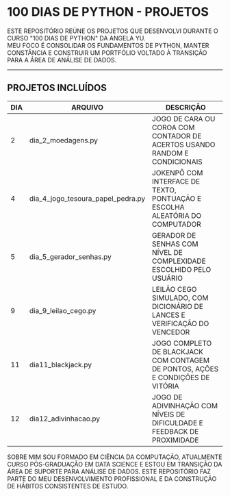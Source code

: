# 100 DIAS DE PYTHON - PROJETOS

ESTE REPOSITÓRIO REÚNE OS PROJETOS QUE DESENVOLVI DURANTE O CURSO "100 DIAS DE PYTHON" DA ANGELA YU.  
MEU FOCO É CONSOLIDAR OS FUNDAMENTOS DE PYTHON, MANTER CONSTÂNCIA E CONSTRUIR UM PORTFÓLIO VOLTADO À TRANSIÇÃO PARA A ÁREA DE ANÁLISE DE DADOS.

---

## PROJETOS INCLUÍDOS

| DIA  | ARQUIVO                                | DESCRIÇÃO                                                                 |
|------|----------------------------------------|---------------------------------------------------------------------------|
| 2    | dia_2_moedagens.py                     | JOGO DE CARA OU COROA COM CONTADOR DE ACERTOS USANDO RANDOM E CONDICIONAIS |
| 4    | dia_4_jogo_tesoura_papel_pedra.py      | JOKENPÔ COM INTERFACE DE TEXTO, PONTUAÇÃO E ESCOLHA ALEATÓRIA DO COMPUTADOR |
| 5    | dia_5_gerador_senhas.py                | GERADOR DE SENHAS COM NÍVEL DE COMPLEXIDADE ESCOLHIDO PELO USUÁRIO         |
| 9    | dia_9_leilao_cego.py                   | LEILÃO CEGO SIMULADO, COM DICIONÁRIO DE LANCES E VERIFICAÇÃO DO VENCEDOR   |
| 11   | dia11_blackjack.py                     | JOGO COMPLETO DE BLACKJACK COM CONTAGEM DE PONTOS, AÇÕES E CONDIÇÕES DE VITÓRIA |
| 12   | dia12_adivinhacao.py                   | JOGO DE ADIVINHAÇÃO COM NÍVEIS DE DIFICULDADE E FEEDBACK DE PROXIMIDADE    |

SOBRE MIM
SOU FORMADO EM CIÊNCIA DA COMPUTAÇÃO, ATUALMENTE CURSO PÓS-GRADUAÇÃO EM DATA SCIENCE
E ESTOU EM TRANSIÇÃO DA ÁREA DE SUPORTE PARA ANÁLISE DE DADOS.
ESTE REPOSITÓRIO FAZ PARTE DO MEU DESENVOLVIMENTO PROFISSIONAL E DA CONSTRUÇÃO DE HÁBITOS CONSISTENTES DE ESTUDO.